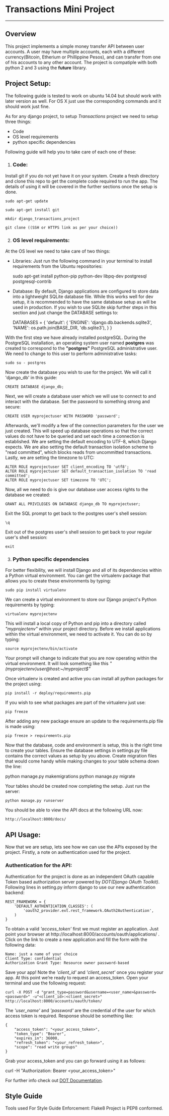 
# Transactions Mini Project

---

## Overview

This project implements a simple money transfer API between user accounts. A user may have multiple accounts, each with a different currency(Bitcoin, Etherium or Phillippine Pesos), and can transfer from one of his accounts to any other account.
The project is compatiple with both python 2 and 3 using the __future__ library.


## Project Setup:

The following guide is tested to work on ubuntu 14.04 but should work with later version as well. For OS X just use the
corresponding commands and it should work just fine.

As for any django project, to setup *Transactions* project we need to setup three things:

* Code
* OS level requirements
* python specific dependencies

Following guide will help you to take care of each one of these:

1. ### Code:
Install git if you do not yet have it on your system. Create a fresh directory and clone this repo to get the complete code required to run the app. The details of using it will be covered in the further sections once the setup is done.

    sudo apt-get update
    
    sudo apt-get install git
    
    mkdir django_transactions_project
    
    git clone ((SSH or HTTPS link as per your choice))
    

2. ### OS level requirements: 
At the OS level we need to take care of two things:
- Libraries: 
Just run the following command in your terminal to install requirements from the Ubuntu repositories:

    sudo apt-get install python-pip python-dev libpq-dev postgresql postgresql-contrib

- Database:
By default, Django applications are configured to store data into a lightweight SQLite database file.
While this works well for dev setup, it is recommended to have the same database setup as will be used in production.
If you wish to use SQLite skip further steps in this section and just change the DATABASE settings to:

    DATABASES = {
        'default': {
            'ENGINE': 'django.db.backends.sqlite3',
            'NAME': os.path.join(BASE_DIR, 'db.sqlite3'),
        }
    }

With the first step we have already installed postgreSQL. During the PostgreSQL installation, an operating system user named **postgres** was created to correspond to the **"postgres"** PostgreSQL administrative user. We need to change to this user to perform administrative tasks:

    sudo su - postgres

Now create the database you wish to use for the project. We will call it 'django_db' in this guide:

    CREATE DATABASE django_db;

Next, we will create a database user which we will use to connect to and interact with the database.
Set the password to something strong and secure:

    CREATE USER myprojectuser WITH PASSWORD 'password';

Afterwards, we'll modify a few of the connection parameters for the user we just created. This will speed up database operations so that the correct values do not have to be queried and set each time a connection is established.
We are setting the default encoding to UTF-8, which Django expects. We are also setting the default transaction isolation scheme to "read committed", which blocks reads from uncommitted transactions.
Lastly, we are setting the timezone to UTC:

    ALTER ROLE myprojectuser SET client_encoding TO 'utf8';
    ALTER ROLE myprojectuser SET default_transaction_isolation TO 'read committed';
    ALTER ROLE myprojectuser SET timezone TO 'UTC';

Now, all we need to do is give our database user access rights to the database we created:

    GRANT ALL PRIVILEGES ON DATABASE django_db TO myprojectuser;

Exit the SQL prompt to get back to the postgres user's shell session:

    \q

Exit out of the postgres user's shell session to get back to your regular user's shell session:

    exit


3. ### Python specific dependencies

For better flexibility, we will install Django and all of its dependencies within a Python virtual environment.
You can get the virtualenv package that allows you to create these environments by typing:

    sudo pip install virtualenv

We can create a virtual environment to store our Django project's Python requirements by typing:

    virtualenv myprojectenv

This will install a local copy of Python and pip into a directory called *"myprojectenv"* within your project directory.
Before we install applications within the virtual environment, we need to activate it. You can do so by typing:

    source myprojectenv/bin/activate

Your prompt will change to indicate that you are now operating within the virtual environment.
It will look something like this *"(myprojectenv)user@host:~/myproject$"*

Once virtualenv is created and active you can install all python packages for the project using:

    pip install -r deploy/requirements.pip

If you wish to see what packages are part of the virtualenv just use:

    pip freeze

After adding any new package ensure an update to the requirements.pip file is made using:

    pip freeze > requirements.pip

Now that the database, code and environment is setup, this is the right time to create your tables.
Ensure the database settings in settings.py file contains the correct values as setup by you above.
Create migration files that would come handy while making changes to your table schema down the line:

python manage.py makemigrations
python manage.py migrate

Your tables should be created now completing the setup. Just run the server:

    python manage.py runserver
    
You should be able to view the API docs at the following URL now:

    http://localhost:8000/docs/


## API Usage:

Now that we are setup, lets see how we can use the APIs exposed by the project.
Firstly, a note on authentication used for the project.

### Authentication for the API:

Authentication for the project is done as an independent OAuth capable Token based authorization server powered by
*DOT(Django OAuth Toolkit)*. Following lines in setting.py inform django to use our new authentication backend:

    REST_FRAMEWORK = {
        'DEFAULT_AUTHENTICATION_CLASSES': (
            'oauth2_provider.ext.rest_framework.OAuth2Authentication',
        )
    }

To obtain a valid *'access_token'* first we must register an application. Just point your browser at http://localhost:8000/accounts/oauth/applications/ .
Click on the link to create a new application and fill the form with the following data:

    Name: just a name of your choice
    Client Type: confidential
    Authorization Grant Type: Resource owner password-based

Save your app! Note the *'client_id'* and *'client_secret'* once you register your app.
At this point we’re ready to request an access_token. Open your terminal and use the following request:

    curl -X POST -d "grant_type=password&username=<user_name>&password=<password>" -u"<client_id>:<client_secret>" http://localhost:8000/accounts/oauth/token/

The *'user_name'* and *'password'* are the credential of the user for which access token is required. Response should be something like:

    {
        "access_token": "<your_access_token>",
        "token_type": "Bearer",
        "expires_in": 36000,
        "refresh_token": "<your_refresh_token>",
        "scope": "read write groups"
    }

Grab your access_token and you can go forward using it as follows:

curl -H "Authorization: Bearer <your_access_token>" <API URL>

For further info check out [DOT Documentation](https://django-oauth-toolkit.readthedocs.io/en/latest/index.html).



## Style Guide

Tools used For Style Guide Enforcement: Flake8
Project is PEP8 conformed.











